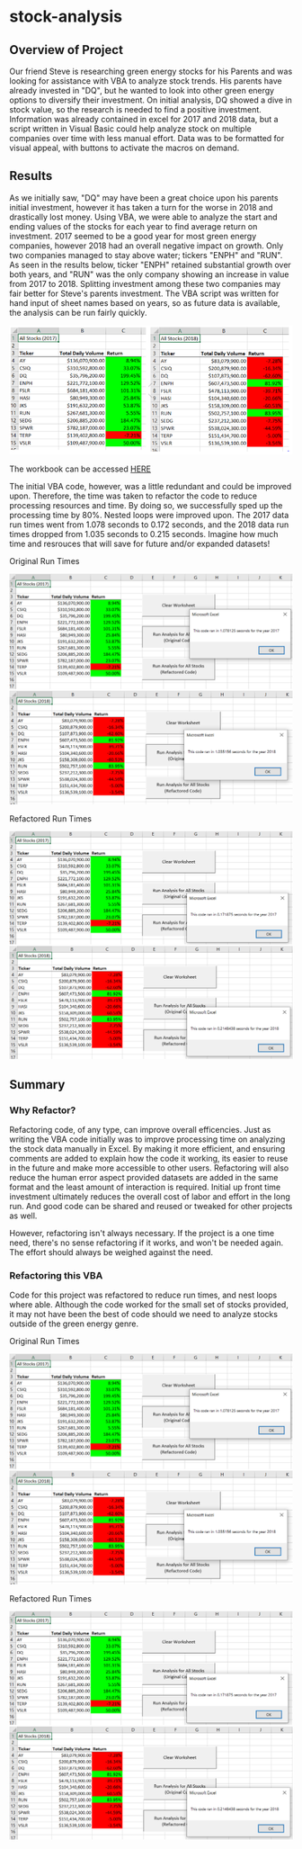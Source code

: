 # stock-analysis
 
## Overview of Project
Our friend Steve is researching green energy stocks for his Parents and was looking for assistance with VBA to analyze stock trends.  His parents have already invested in "DQ", but he wanted to look into other green energy options to diversify their investment.  On initial analysis, DQ showed a dive in stock value, so the research is needed to find a positive investment.  Information was already contained in excel for 2017 and 2018 data, but a script written in Visual Basic could help analyze stock on multiple companies over time with less manual effort.   Data was to be formatted for visual appeal, with buttons to activate the macros on demand.  

## Results
As we initially saw, "DQ" may have been a great choice upon his parents initial investment, however it has taken a turn for the worse in 2018 and drastically lost money.  Using VBA, we were able to analyze the start and ending values of the stocks for each year to find average return on investment.   2017 seemed to be a good year for most green energy companies, however 2018 had an overall negative impact on growth.   Only two companies managed to stay above water; tickers "ENPH" and "RUN".  As seen in the results below, ticker "ENPH" retained substantial growth over both years, and "RUN" was the only company showing an increase in value from 2017 to 2018. Splitting investment among these two companies may fair better for Steve's parents investment.  The VBA script was written for hand input of sheet names based on years, so as future data is available, the analysis can be run fairly quickly.   

![Stock Results](https://github.com/catsdata/stock-analysis/blob/main/VBA_Challenge/Resources/stock%20outcomes.png)

The workbook can be accessed [HERE](https://github.com/catsdata/stock-analysis/blob/main/VBA_Challenge/VBA_Challenge.xlsm)

The initial VBA code, however, was a little redundant and could be improved upon.  Therefore, the time was taken to refactor the code to reduce processing resources and time.  By doing so, we successfully sped up the processing time by 80%.   Nested loops were improved upon.  The 2017 data run times went from 1.078 seconds to 0.172 seconds, and the 2018 data run times dropped from 1.035 seconds to 0.215 seconds.  Imagine how much time and resrouces that will save for future and/or expanded datasets!

Original Run Times

![2017](https://github.com/catsdata/stock-analysis/blob/main/VBA_Challenge/Resources/VBA_Challenge_2017_orig.PNG)
![2018](https://github.com/catsdata/stock-analysis/blob/main/VBA_Challenge/Resources/VBA_Challenge_2018_orig.PNG)

Refactored Run Times

![2017](https://github.com/catsdata/stock-analysis/blob/main/VBA_Challenge/Resources/VBA_Challenge_2017.PNG)
![2018](https://github.com/catsdata/stock-analysis/blob/main/VBA_Challenge/Resources/VBA_Challenge_2018.PNG)


## Summary
### Why Refactor?

Refactoring code, of any type, can improve overall efficencies.  Just as writing the VBA code initially was to improve processing time on analyzing the stock data manually in Excel.  By making it more efficient, and ensuring comments are added to explain how the code it working, its easier to reuse in the future and make more accessible to other users.  Refactoring will also reduce the human error aspect provided datasets are added in the same format and the least amount of interaction is required.  Initial up front time investment ultimately reduces the overall cost of labor and effort in the long run.  And good code can be shared and reused or tweaked for other projects as well.

However, refactoring isn't always necessary.  If the project is a one time need, there's no sense refactoring if it works, and won't be needed again.  The effort should always be weighed against the need.

### Refactoring this VBA

Code for this project was refactored to reduce run times, and nest loops where able.  Although the code worked for the small set of stocks provided, it may not have been the best of code should we need to analyze stocks outside of the green energy genre.  

Original Run Times

![2017](https://github.com/catsdata/stock-analysis/blob/main/VBA_Challenge/Resources/VBA_Challenge_2017_orig.PNG)
![2018](https://github.com/catsdata/stock-analysis/blob/main/VBA_Challenge/Resources/VBA_Challenge_2018_orig.PNG)

Refactored Run Times

![2017](https://github.com/catsdata/stock-analysis/blob/main/VBA_Challenge/Resources/VBA_Challenge_2017.PNG)
![2018](https://github.com/catsdata/stock-analysis/blob/main/VBA_Challenge/Resources/VBA_Challenge_2018.PNG)
